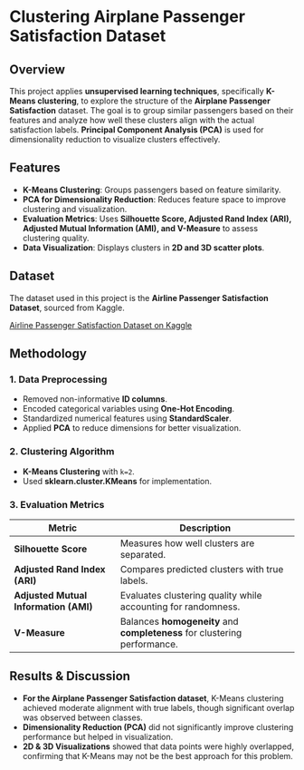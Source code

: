 # Clustering Airplane Passenger Satisfaction Dataset

##   Overview
This project applies **unsupervised learning techniques**, specifically **K-Means clustering**, to explore the structure of the **Airplane Passenger Satisfaction** dataset. The goal is to group similar passengers based on their features and analyze how well these clusters align with the actual satisfaction labels. **Principal Component Analysis (PCA)** is used for dimensionality reduction to visualize clusters effectively.

##  Features
- **K-Means Clustering**: Groups passengers based on feature similarity.
- **PCA for Dimensionality Reduction**: Reduces feature space to improve clustering and visualization.
- **Evaluation Metrics**: Uses **Silhouette Score, Adjusted Rand Index (ARI), Adjusted Mutual Information (AMI), and V-Measure** to assess clustering quality.
- **Data Visualization**: Displays clusters in **2D and 3D scatter plots**.

##  Dataset
The dataset used in this project is the **Airline Passenger Satisfaction Dataset**, sourced from Kaggle.

 [Airline Passenger Satisfaction Dataset on Kaggle](https://www.kaggle.com/datasets/teejmahal20/airline-passenger-satisfaction)
## Methodology
### **1. Data Preprocessing**
- Removed non-informative **ID columns**.
- Encoded categorical variables using **One-Hot Encoding**.
- Standardized numerical features using **StandardScaler**.
- Applied **PCA** to reduce dimensions for better visualization.

### **2. Clustering Algorithm**
- **K-Means Clustering** with `k=2`.
- Used **sklearn.cluster.KMeans** for implementation.

### **3. Evaluation Metrics**
| Metric | Description |
|--------|------------|
| **Silhouette Score** | Measures how well clusters are separated. |
| **Adjusted Rand Index (ARI)** | Compares predicted clusters with true labels. |
| **Adjusted Mutual Information (AMI)** | Evaluates clustering quality while accounting for randomness. |
| **V-Measure** | Balances **homogeneity** and **completeness** for clustering performance. |

## Results & Discussion
- **For the Airplane Passenger Satisfaction dataset**, K-Means clustering achieved moderate alignment with true labels, though significant overlap was observed between classes.
- **Dimensionality Reduction (PCA)** did not significantly improve clustering performance but helped in visualization.
- **2D & 3D Visualizations** showed that data points were highly overlapped, confirming that K-Means may not be the best approach for this problem.
